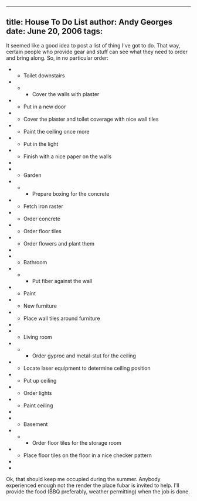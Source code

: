 -----
title:  House To Do List
author: Andy Georges
date: June 20, 2006
tags: 
-----







It seemed like a good idea to post a list of thing I've got to do. That
way, certain people who provide gear and stuff can see what they need to
order and bring along. So, in no particular order:


-   -   Toilet downstairs
-   -   -   Cover the walls with plaster
-   -   Put in a new door
-   -   Cover the plaster and toilet coverage with nice wall tiles
-   -   Paint the ceiling once more
-   -   Put in the light
-   -   Finish with a nice paper on the walls
-   


-   -   Garden
-   -   -   Prepare boxing for the concrete
-   -   Fetch iron raster
-   -   Order concrete
-   -   Order floor tiles
-   -   Order flowers and plant them
-   


-   -   Bathroom
-   -   -   Put fiber against the wall
-   -   Paint
-   -   New furniture
-   -   Place wall tiles around furniture
-   


-   -   Living room
-   -   -   Order gyproc and metal-stut for the ceiling
-   -   Locate laser equipment to determine ceiling position
-   -   Put up ceiling
-   -   Order lights
-   -   Paint ceiling
-   


-   -   Basement
-   -   -   Order floor tiles for the storage room
-   -   Place floor tiles on the floor in a nice checker pattern
-   


-   


Ok, that should keep me occupied during the summer. Anybody experienced
enough not the render the place fubar is invited to help. I'll provide
the food (BBQ preferably, weather permitting) when the job is done.




